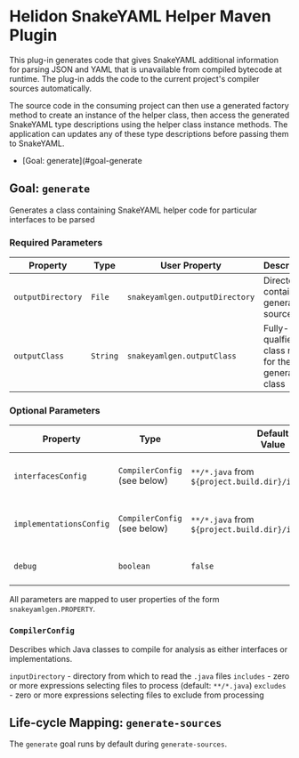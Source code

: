# Helidon SnakeYAML Helper Maven Plugin

This plug-in generates code that gives SnakeYAML additional information for parsing JSON and YAML that is unavailable 
from compiled bytecode at runtime. The plug-in adds the code to the current project's compiler sources automatically.

The source code in the consuming project can then use a generated factory method to create an instance of the helper class,
then access the generated SnakeYAML type descriptions using the helper class instance methods. The application can 
updates any of these type descriptions before passing them to SnakeYAML.   

* [Goal: generate](#goal-generate
## Goal: `generate`

Generates a class containing SnakeYAML helper code for particular interfaces to be parsed

### Required Parameters

| Property | Type | User Property | Description |
| --- | --- | --- | --- |
| `outputDirectory` | `File` | `snakeyamlgen.outputDirectory` | Directory to contain the generated source file |
| `outputClass` | `String` | `snakeyamlgen.outputClass` | Fully-qualfied class name for the generated class

### Optional Parameters

| Property | Type | Default<br/>Value | Description |
| --- | --- | --- | --- |
| `interfacesConfig` | `CompilerConfig` (see below) | `**/*.java` from `${project.build.dir}/interfaces` | Where to find interface classes to analyze
| `implementationsConfig` | `CompilerConfig` (see below) | `**/*.java` from `${project.build.dir}/implementations` | Where to find implementation classes to analyze
| `debug` | `boolean` | `false` | turns on debug output from the plug-in 

All parameters are mapped to user properties of the form `snakeyamlgen.PROPERTY`.

### `CompilerConfig`
Describes which Java classes to compile for analysis as either interfaces or implementations.

`inputDirectory` - directory from which to read the `.java` files
`includes` - zero or more expressions selecting files to process (default: `**/*.java`)
`excludes` - zero or more expressions selecting files to exclude from processing
  
## Life-cycle Mapping: `generate-sources`

The `generate` goal runs by default during `generate-sources`. 

